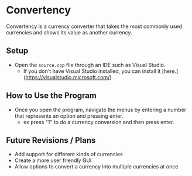 # Convertency
Convertency is a currency converter that takes the most commonly used currencies and shows its value as another currency.

## Setup
- Open the `source.cpp` file through an IDE such as Visual Studio.
    - If you don't have Visual Studio installed, you can install it [here.] (https://visualstudio.microsoft.com/)

## How to Use the Program
- Once you open the program, navigate the menus by entering a number that represents an option and pressing enter.
    - ex press "1" to do a currency conversion and then press enter.

## Future Revisions / Plans
- Add support for different kinds of currencies
- Create a more user friendly GUI
- Allow options to convert a currency into multiple currencies at once